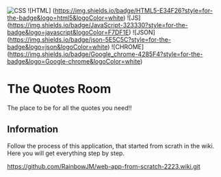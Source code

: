 ![CSS](https://img.shields.io/badge/CSS3-1572B6?style=for-the-badge&logo=css3&logoColor=white)
![HTML] (https://img.shields.io/badge/HTML5-E34F26?style=for-the-badge&logo=html5&logoColor=white)
![JS] (https://img.shields.io/badge/JavaScript-323330?style=for-the-badge&logo=javascript&logoColor=F7DF1E)
![JSON] (https://img.shields.io/badge/json-5E5C5C?style=for-the-badge&logo=json&logoColor=white)
![CHROME] (https://img.shields.io/badge/Google_chrome-4285F4?style=for-the-badge&logo=Google-chrome&logoColor=white)

# The Quotes Room

The place to be for all the quotes you need!!

## Information

Follow the process of this application, that started from scrath in the wiki. Here you will get everything step by step.

https://github.com/RainbowJM/web-app-from-scratch-2223.wiki.git
